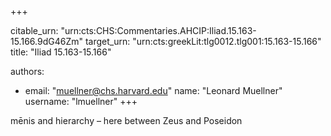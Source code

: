 +++


citable_urn: "urn:cts:CHS:Commentaries.AHCIP:Iliad.15.163-15.166.9dG46Zm"
target_urn: "urn:cts:greekLit:tlg0012.tlg001:15.163-15.166"
title: "Iliad 15.163-15.166"

authors:
- email: "muellner@chs.harvard.edu"
  name: "Leonard Muellner"
  username: "lmuellner"
+++

<p>mēnis and hierarchy – here between Zeus and Poseidon</p>